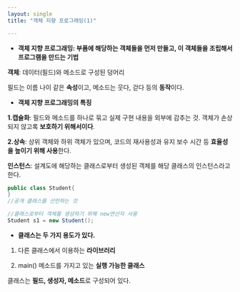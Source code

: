 ```yaml
---
layout: single
title: "객체 지향 프로그래밍(1)"

---
```


- **객체 지향 프로그래밍: 부품에 해당하는 객체들을 먼저 만들고, 이 객체들을 조립해서 프로그램을 만드는 기법**

**객체**: 데이터(필드)와 메소드로 구성된 덩어리

필드는 이름 나이 같은 **속성**이고, 메소드는 웃다, 걷다 등의 **동작**이다.

- **객체 지향 프로그래밍의 특징**

**1.캡슐화**: 필드와 메소드를 하나로 묶고 실제 구현 내용을 외부에 감추는 것. 객체가 손상되지 않고록 **보호하기 위해서이다**. 

**2.상속**: 상위 객체와 하위 객체가 있으며, 코드의 재사용성과 유지 보수 시간 등 **효율성을 높이기 위해 사용**한다.

**인스턴스**: 설계도에 해당하는 클래스로부터 생성된 객체를 해당 클래스의 인스턴스라고 한다.

```java
public class Student{
}
//공개 클래스를 선언하는 것

//클래스로부터 객체를 생성하기 위해 new연산자 사용
Student s1 = new Student();
```

- **클래스는 두 가지 용도가 있다.**

1. 다른 클래스에서 이용하는 **라이브러리**

2. main() 메소드를 가지고 있는 **실행 가능한 클래스**

클래스는 **필드, 생성자, 메소드**로 구성되어 있다.
